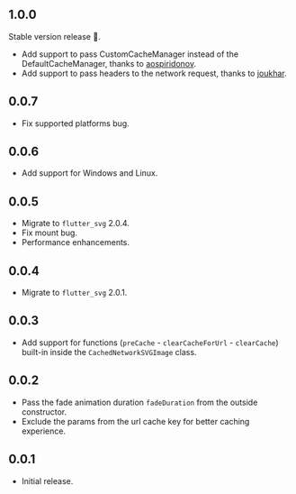 ## 1.0.0

Stable version release 🎉.

- Add support to pass CustomCacheManager instead of the DefaultCacheManager, thanks to [aospiridonov](https://github.com/aospiridonov).
- Add support to pass headers to the network request, thanks to [joukhar](https://github.com/joukhar).

## 0.0.7

- Fix supported platforms bug.

## 0.0.6

- Add support for Windows and Linux.

## 0.0.5

- Migrate to `flutter_svg` 2.0.4.
- Fix mount bug.
- Performance enhancements.

## 0.0.4

- Migrate to `flutter_svg` 2.0.1.

## 0.0.3

- Add support for functions (`preCache` - `clearCacheForUrl` - `clearCache`) built-in inside the `CachedNetworkSVGImage` class.

## 0.0.2

- Pass the fade animation duration `fadeDuration` from the outside constructor.
- Exclude the params from the url cache key for better caching experience.

## 0.0.1

- Initial release.
